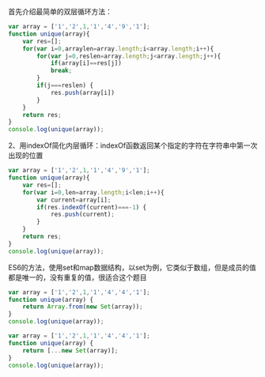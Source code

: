 首先介绍最简单的双层循环方法：

```js
var array = ['1','2',1,'1','4','9','1'];
function unique(array){
    var res=[];
    for(var i=0,arraylen=array.length;i<array.length;i++){
        for(var j=0,reslen=array.length;j<array.length;j++){
            if(array[i]==res[j])
            break;
        }
        if(j===reslen) {
            res.push(array[i])
        }
    }
    return res;
}
console.log(unique(array));

```

2、用indexOf简化内层循环：indexOf函数返回某个指定的字符在字符串中第一次出现的位置
```js
var array = ['1','2',1,'1','4','9','1'];
function unique(array){
    var res=[];
    for(var i=0,len=array.length;i<len;i++){
        var current=array[i];
        if(res.indexOf(current)===-1) {
            res.push(current);
        }
    }
    return res;
}
console.log(unique(array));
```

ES6的方法，使用set和map数据结构，以set为例，它类似于数组，但是成员的值都是唯一的，没有重复的值，很适合这个题目

```js
var array = ['1','2',1,'1','4','4','1'];
function unique(array) {
    return Array.from(new Set(array));
}
console.log(unique(array));
```

```js
var array = ['1','2',1,'1','4','4','1'];
function unique(array) {
    return [...new Set(array)];
}
console.log(unique(array));
```